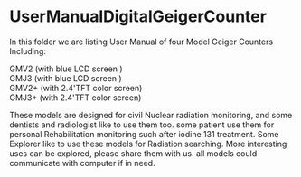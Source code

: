 # UserManualDigitalGeigerCounter
In this folder we are listing User Manual of four Model Geiger Counters
Including:

GMV2          (with blue LCD screen )    
GMJ3          (with blue LCD screen )       
GMV2+         (with 2.4'TFT color screen)       
GMJ3+         (with 2.4'TFT color screen)       

These models are designed for civil Nuclear radiation monitoring, and some dentists and radiologist like to use them too.
some patient use them for personal Rehabilitation monitoring  such after iodine 131 treatment.
Some Explorer like to use these models for Radiation searching.
More interesting uses can be explored, please share them with us.
all models could  communicate with computer if in need.
